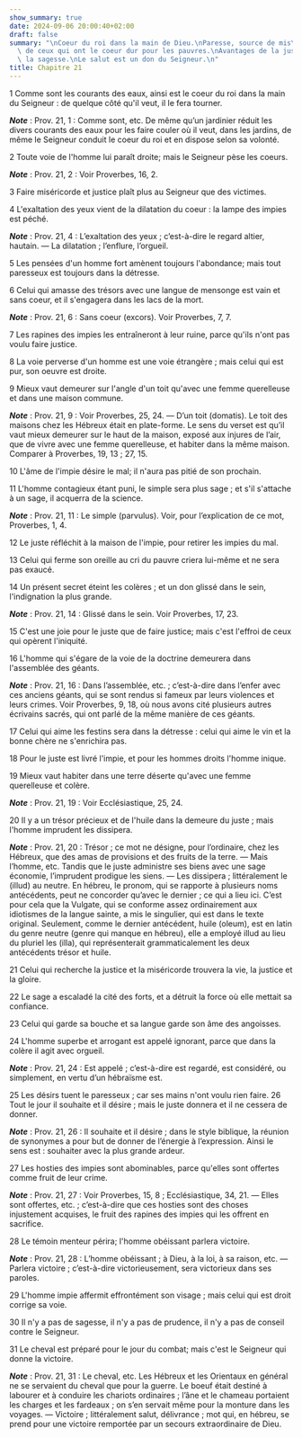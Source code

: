 ```yaml
---
show_summary: true
date: 2024-09-06 20:00:40+02:00
draft: false
summary: "\nCoeur du roi dans la main de Dieu.\nParesse, source de mis\xE8res.\nMalheur\
  \ de ceux qui ont le coeur dur pour les pauvres.\nAvantages de la justice et de\
  \ la sagesse.\nLe salut est un don du Seigneur.\n"
title: Chapitre 21
---
```





1 Comme sont les courants des eaux, ainsi est le coeur du roi dans la main du Seigneur : de quelque côté qu'il veut, il le fera tourner.

***Note*** :  Prov. 21, 1 : Comme sont, etc. De même qu’un jardinier réduit les divers courants des eaux pour les faire couler où il veut, dans les jardins, de même le Seigneur conduit le coeur du roi et en dispose selon sa volonté.


2 Toute voie de l'homme lui paraît droite; mais le Seigneur pèse les coeurs.

***Note*** :  Prov. 21, 2 : Voir Proverbes, 16, 2.


3 Faire miséricorde et justice plaît plus au Seigneur que des victimes.


4 L'exaltation des yeux vient de la dilatation du coeur : la lampe des impies est péché.

***Note*** :  Prov. 21, 4 : L’exaltation des yeux ; c’est-à-dire le regard altier, hautain. ― La dilatation ; l’enflure, l’orgueil.


5 Les pensées d'un homme fort amènent toujours l'abondance; mais tout paresseux est toujours dans la détresse.


6 Celui qui amasse des trésors avec une langue de mensonge est vain et sans coeur, et il s'engagera dans les lacs de la mort.

***Note*** :  Prov. 21, 6 : Sans coeur (excors). Voir Proverbes, 7, 7.


7 Les rapines des impies les entraîneront à leur ruine, parce qu'ils n'ont pas voulu faire justice.


8 La voie perverse d'un homme est une voie étrangère ; mais celui qui est pur, son oeuvre est droite.


9 Mieux vaut demeurer sur l'angle d'un toit qu'avec une femme querelleuse et dans une maison commune.

***Note*** :  Prov. 21, 9 : Voir Proverbes, 25, 24. ― D’un toit (domatis). Le toit des maisons chez les Hébreux était en plate-forme. Le sens du verset est qu’il vaut mieux demeurer sur le haut de la maison, exposé aux injures de l’air, que de vivre avec une femme querelleuse, et habiter dans la même maison. Comparer à Proverbes, 19, 13 ; 27, 15.


10 L'âme de l'impie désire le mal; il n'aura pas pitié de son prochain.


11 L'homme contagieux étant puni, le simple sera plus sage ; et s'il s'attache à un sage, il acquerra de la science.

***Note*** :  Prov. 21, 11 : Le simple (parvulus). Voir, pour l’explication de ce mot, Proverbes, 1, 4.


12 Le juste réfléchit à la maison de l'impie, pour retirer les impies du mal.


13 Celui qui ferme son oreille au cri du pauvre criera lui-même et ne sera pas exaucé.


14 Un présent secret éteint les colères ; et un don glissé dans le sein, l'indignation la plus grande.

***Note*** :  Prov. 21, 14 : Glissé dans le sein. Voir Proverbes, 17, 23.


15 C'est une joie pour le juste que de faire justice; mais c'est l'effroi de ceux qui opèrent l'iniquité.


16 L'homme qui s'égare de la voie de la doctrine demeurera dans l'assemblée des géants.

***Note*** :  Prov. 21, 16 : Dans l’assemblée, etc. ; c’est-à-dire dans l’enfer avec ces anciens géants, qui se sont rendus si fameux par leurs violences et leurs crimes. Voir Proverbes, 9, 18, où nous avons cité plusieurs autres écrivains sacrés, qui ont parlé de la même manière de ces géants.


17 Celui qui aime les festins sera dans la détresse : celui qui aime le vin et la bonne chère ne s'enrichira pas.


18 Pour le juste est livré l'impie, et pour les hommes droits l'homme inique.


19 Mieux vaut habiter dans une terre déserte qu'avec une femme querelleuse et colère.

***Note*** :  Prov. 21, 19 : Voir Ecclésiastique, 25, 24.


20 Il y a un trésor précieux et de l'huile dans la demeure du juste ; mais l'homme imprudent les dissipera.

***Note*** :  Prov. 21, 20 : Trésor ; ce mot ne désigne, pour l’ordinaire, chez les Hébreux, que des amas de provisions et des fruits de la terre. ― Mais l’homme, etc. Tandis que le juste administre ses biens avec une sage économie, l’imprudent prodigue les siens. ― Les dissipera ; littéralement le (illud) au neutre. En hébreu, le pronom, qui se rapporte à plusieurs noms antécédents, peut ne concorder qu’avec le dernier ; ce qui a lieu ici. C’est pour cela que la Vulgate, qui se conforme assez ordinairement aux idiotismes de la langue sainte, a mis le singulier, qui est dans le texte original. Seulement, comme le dernier antécédent, huile (oleum), est en latin du genre neutre (genre qui manque en hébreu), elle a employé illud au lieu du pluriel les (illa), qui représenterait grammaticalement les deux antécédents trésor et huile.


21 Celui qui recherche la justice et la miséricorde trouvera la vie, la justice et la gloire.


22 Le sage a escaladé la cité des forts, et a détruit la force où elle mettait sa confiance.


23 Celui qui garde sa bouche et sa langue garde son âme des angoisses.


24 L'homme superbe et arrogant est appelé ignorant, parce que dans la colère il agit avec orgueil.

***Note*** :  Prov. 21, 24 : Est appelé ; c’est-à-dire est regardé, est considéré, ou simplement, en vertu d’un hébraïsme est.


25 Les désirs tuent le paresseux ; car ses mains n'ont voulu rien faire. 26 Tout le jour il souhaite et il désire ; mais le juste donnera et il ne cessera de donner.

***Note*** :  Prov. 21, 26 : Il souhaite et il désire ; dans le style biblique, la réunion de synonymes a pour but de donner de l’énergie à l’expression. Ainsi le sens est : souhaiter avec la plus grande ardeur.


27 Les hosties des impies sont abominables, parce qu'elles sont offertes comme fruit de leur crime.

***Note*** :  Prov. 21, 27 : Voir Proverbes, 15, 8 ; Ecclésiastique, 34, 21. ― Elles sont offertes, etc. ; c’est-à-dire que ces hosties sont des choses injustement acquises, le fruit des rapines des impies qui les offrent en sacrifice.


28 Le témoin menteur périra; l'homme obéissant parlera victoire.

***Note*** :  Prov. 21, 28 : L’homme obéissant ; à Dieu, à la loi, à sa raison, etc. ― Parlera victoire ; c’est-à-dire victorieusement, sera victorieux dans ses paroles.


29 L'homme impie affermit effrontément son visage ; mais celui qui est droit corrige sa voie.


30 Il n'y a pas de sagesse, il n'y a pas de prudence, il n'y a pas de conseil contre le Seigneur.


31 Le cheval est préparé pour le jour du combat; mais c'est le Seigneur qui donne la victoire.

***Note*** :  Prov. 21, 31 : Le cheval, etc. Les Hébreux et les Orientaux en général ne se servaient du cheval que pour la guerre. Le boeuf était destiné à labourer et à conduire les chariots ordinaires ; l’âne et le chameau portaient les charges et les fardeaux ; on s’en servait même pour la monture dans les voyages. ― Victoire ; littéralement salut, délivrance ; mot qui, en hébreu, se prend pour une victoire remportée par un secours extraordinaire de Dieu.

